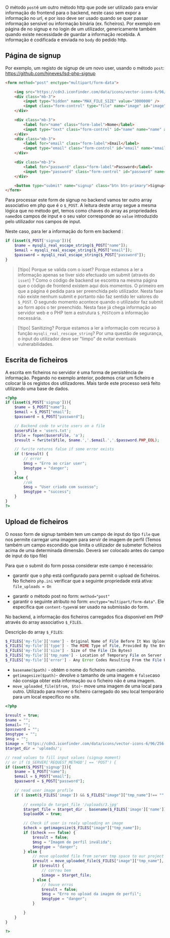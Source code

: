 O método `post`é um outro método http que pode ser utilizado para enviar informação do frontend para o backend, neste caso sem expor a informação no url,  e por isso deve ser usado quando se quer passar informação sensível ou informação binária (ex. ficheiros). Por exemplo em página de no signup e no login de um utilizador, genericamente também quando existe necessidade de guardar a informação recebida.
A informação é codificada e enviada no `body` do pedido http.

## Página de signup

Por exemplo, um registo de signup de um novo user, usando o método `post`:
https://github.com/hjneves/lsd-php-signup

```html
<form method="post" enctype="multipart/form-data">

	<img src="https://cdn3.iconfinder.com/data/icons/vector-icons-6/96/256-512.png" class="img-thumbnail w-25" alt="...">
	<div class="mb-3">
		<input type="hidden" name="MAX_FILE_SIZE" value="3000000" />
		<input class="form-control" type="file" name="image" id="image">
	</div>

	<div class="mb-3">
		<label for="name" class="form-label">Nome</label>
		<input type="text" class="form-control" id="name" name="name" aria-describedby="nameHelp" value="">
	</div>
	<div class="mb-3">
		<label for="email" class="form-label">Email</label>
		<input type="email" class="form-control" id="email" name="email" aria-describedby="emailHelp" value="">
	</div>

	<div class="mb-3">
		<label for="password" class="form-label">Password</label>
		<input type="password" class="form-control" id="password" name="password" aria-describedby="passwordHelp">
	</div>

	<button type="submit" name="signup" class="btn btn-primary">Signup</button>
</form>
```

Para processar este form de signup no backend vamos ter outro array associativo em php que é o `$_POST`. A leitura deste array segue a mesma lógica que no método get, temos como chaves do array as propriedades `name`dos campos de input e o seu valor corresponde ao `value` introduzido pelo utilizador nos campos de input.

Neste caso, para ler a informação do form em backend :
```php
if (isset($_POST['signup'])){
	$name = mysqli_real_escape_string($_POST["name"]);
	$email = mysqli_real_escape_string($_POST["email"]);
	$password = mysqli_real_escape_string($_POST["password"]);
}
```

>[!tipo] Porque se valida com o isset?
> Porque estamos a ler a informação apenas se tiver sido efectuado um submit (através do `isset`) ? Como o código de backend se escontra na mesma página que o código de frontend existem aqui dois momentos. O primeiro em que a página é pedida para ser preenchida pelo utilizador. Nesta fase não existe nenhum submit e portanto não faz sentido ler valores do `$_POST`. O segundo momento acontece quando o utilizador faz submit ao form após o ter preenchido. Nesta fase já chega informação ao servidor web e o PHP tem a estrutura `$_POST`com a informação necessária.

>[!tipo] Sanitizing?
> Porque estamos a ler a informação com recurso à função `mysqli_real_rescape_string`? Por uma questão de segurança, o input do utilizador deve ser "limpo" de evitar eventuais vulnerabilidades.
## Escrita de ficheiros

A escrita em ficheiros no servidor é uma forma de persistência de informação. Pegando no exemplo anterior, podemos criar um ficheiro e colocar lá os registos dos utilizadores. Mais tarde este processo será feito utilizando uma base de dados.

```php
<?php 
if (isset($_POST['signup'])){
	$name = $_POST["name"];
	$email = $_POST["email"];
	$password = $_POST["password"];

	// Backend code to write users on a file
    $usersFile = 'users.txt';
    $file = fopen($usersFile, 'a');
    $result = fwrite($file, $name.','.$email.','.$password.PHP_EOL);

    // fwrite returns false if some error exists
    if (!$result) {
        // error
        $msg = "Erro ao criar user";
        $msgtype = "danger";
    }
    else {
        //ok
        $msg = "User criado com sucesso";
        $msgtype = "success";
    }
}
?>

```


## Upload de ficheiros

O nosso form de signup também tem um campo de input do tipo `file` que nos permite carregar uma imagem para servir de imagem de perfil (Temos também um campo escondido que limita o utilizador de submeter ficheiros acima de uma determinada dimensão. Deverá ser colocado antes do campo de input do tipo file)

Para que o submit do form possa considerar este campo é necessário:
- garantir que o php está configurado para permit o upload de ficheiros. No ficheiro `php.ini` verificar que a seguinte propriedade está ativa: `file_uploads = On`
* garantir o método post no form: `method="post"`
* garantir o seguinte atributo no form: `enctype="multipart/form-data"`. Ele especifica que `content-type`vai ser usado na submissão do form.

No backend, a informação dos ficheiros carregados fica disponível em PHP através do array associativo `$_FILES`.

Descrição do array `$_FILES`:
```php 
$_FILES['my-file']['name'] - Original Name of File Before It Was Uploaded
$_FILES['my-file']['type'] - The MIME Type of File, Provided By the Browser
$_FILES['my-file']['size'] - Size of the File (In Bytes)
$_FILES['my-file']['tmp_name'] - Location of Temporary File on Server
$_FILES['my-file']['error'] - Any Error Codes Resulting From the File Upload
```

* `basename($path)` - obtém o nome do ficheiro num caminho.
* `getimagesize($path)`- devolve o tamanho de uma imagem e `false`caso não consiga obter esta informação ou o ficheiro não é uma imagem.
* `move_uploaded_file($from, $to)`- move uma imagem de uma local para outro. Utilizado para mover o ficheiro carregado do seu local temporário para um local específico no site.

```php
<?php

$result = true;
$name = "";
$email= "";
$password = "";
$msgtype = "";
$msg = "";
$image = "https://cdn3.iconfinder.com/data/icons/vector-icons-6/96/256-512.png";
$target_dir = 'uploads/';

// read values to fill input values (signup moment)
// or if ($_SERVER['REQUEST_METHOD'] == 'POST') {
if (isset($_POST['signup'])){
    $name = $_POST["name"];
    $email = $_POST["email"];
    $password = $_POST["password"];

    // read user image profile
    if ( isset($_FILES['image']) && $_FILES["image"]["tmp_name"]!== "" ){
        
        // exemplo de target_file '/uploads/3.jpg'
        $target_file = $target_dir . basename($_FILES['image']['name']);
        $uploadOK = true;

        // Check if user is realy uploading an image
        $check = getimagesize($_FILES["image"]["tmp_name"]);
        if ($check === false) {
            $result = false;
            $msg = "Imagem de perfil inválida";
            $msgtype = "danger";
        } else {
            // move uploaded file from server tmp space to our project directory
            $result = move_uploaded_file($_FILES["image"]["tmp_name"], $target_file);
            if ($result) {
                // correu bem
                $image = $target_file;
            } else {
                // houve erros
                $result = false;
                $msg = "Erro no upload da imagem de perfil";
                $msgtype = "danger";
            }

        }
    }
}

?>
```

